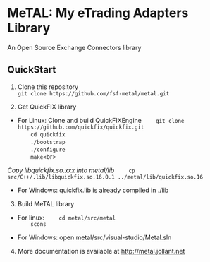 MeTAL: My eTrading Adapters Library
===================================
An Open Source Exchange Connectors library

QuickStart
----------

1. Clone this repository<br>
`git clone https://github.com/fsf-metal/metal.git`

2. Get QuickFIX library<br>
* For Linux: Clone and build QuickFIXEngine
`    git clone https://github.com/quickfix/quickfix.git`<br>
`    cd quickfix`<br>
`    ./bootstrap`<br>
`    ./configure`<br>
`    make<`br>

*Copy libquickfix.so.xxx into metal/lib*
`    cp src/C++/.lib/libquickfix.so.16.0.1 ../metal/lib/quickfix.so.16`


* For Windows: quickfix.lib is already compiled in ./lib

3. Build MeTAL library<br>
* For linux:
`    cd metal/src/metal`<br>
`    scons`<br>

* For Windows: open metal/src/visual-studio/Metal.sln

4. More documentation is available at http://metal.jollant.net
